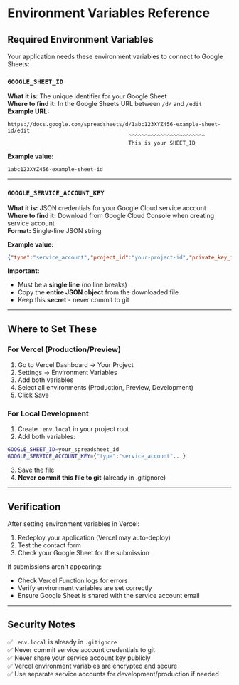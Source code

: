 # Environment Variables Reference

## Required Environment Variables

Your application needs these environment variables to connect to Google Sheets:

### `GOOGLE_SHEET_ID`
**What it is:** The unique identifier for your Google Sheet  
**Where to find it:** In the Google Sheets URL between `/d/` and `/edit`  
**Example URL:**  
```
https://docs.google.com/spreadsheets/d/1abc123XYZ456-example-sheet-id/edit
                                      ^^^^^^^^^^^^^^^^^^^^^^^^
                                      This is your SHEET_ID
```
**Example value:**  
```
1abc123XYZ456-example-sheet-id
```

---

### `GOOGLE_SERVICE_ACCOUNT_KEY`
**What it is:** JSON credentials for your Google Cloud service account  
**Where to find it:** Download from Google Cloud Console when creating service account  
**Format:** Single-line JSON string  

**Example value:**  
```json
{"type":"service_account","project_id":"your-project-id","private_key_id":"abc123","private_key":"-----BEGIN PRIVATE KEY-----\nYourPrivateKeyHere\n-----END PRIVATE KEY-----\n","client_email":"website-forms@your-project.iam.gserviceaccount.com","client_id":"123456789","auth_uri":"https://accounts.google.com/o/oauth2/auth","token_uri":"https://oauth2.googleapis.com/token","auth_provider_x509_cert_url":"https://www.googleapis.com/oauth2/v1/certs","client_x509_cert_url":"https://www.googleapis.com/robot/v1/metadata/x509/website-forms%40your-project.iam.gserviceaccount.com"}
```

**Important:**  
- Must be a **single line** (no line breaks)
- Copy the **entire JSON object** from the downloaded file
- Keep this **secret** - never commit to git

---

## Where to Set These

### For Vercel (Production/Preview)
1. Go to Vercel Dashboard → Your Project
2. Settings → Environment Variables
3. Add both variables
4. Select all environments (Production, Preview, Development)
5. Click Save

### For Local Development
1. Create `.env.local` in your project root
2. Add both variables:
```bash
GOOGLE_SHEET_ID=your_spreadsheet_id
GOOGLE_SERVICE_ACCOUNT_KEY={"type":"service_account"...}
```
3. Save the file
4. **Never commit this file to git** (already in .gitignore)

---

## Verification

After setting environment variables in Vercel:
1. Redeploy your application (Vercel may auto-deploy)
2. Test the contact form
3. Check your Google Sheet for the submission

If submissions aren't appearing:
- Check Vercel Function logs for errors
- Verify environment variables are set correctly
- Ensure Google Sheet is shared with the service account email

---

## Security Notes

✅ `.env.local` is already in `.gitignore`  
✅ Never commit service account credentials to git  
✅ Never share your service account key publicly  
✅ Vercel environment variables are encrypted and secure  
✅ Use separate service accounts for development/production if needed  

